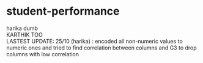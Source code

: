 # student-performance
harika dumb <br>
KARTHIK TOO <br>
LASTEST UPDATE:
  25/10 (harika) : encoded all non-numeric values to numeric ones and tried to find correlation between columns and G3 to drop columns with low correlation
